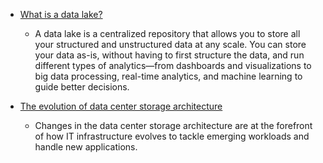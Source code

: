 
* [What is a data lake?](https://aws.amazon.com/big-data/datalakes-and-analytics/what-is-a-data-lake/)
    - A data lake is a centralized repository that allows you to store all your structured and unstructured data at any scale. You can store your data as-is, without having to first structure the data, and run different types of analytics—from dashboards and visualizations to big data processing, real-time analytics, and machine learning to guide better decisions.
    
* [The evolution of data center storage architecture](https://searchdatacenter.techtarget.com/guide/The-evolution-of-data-center-storage-architecture)
    - Changes in the data center storage architecture are at the forefront of how IT infrastructure evolves to tackle emerging workloads and handle new applications.
    
